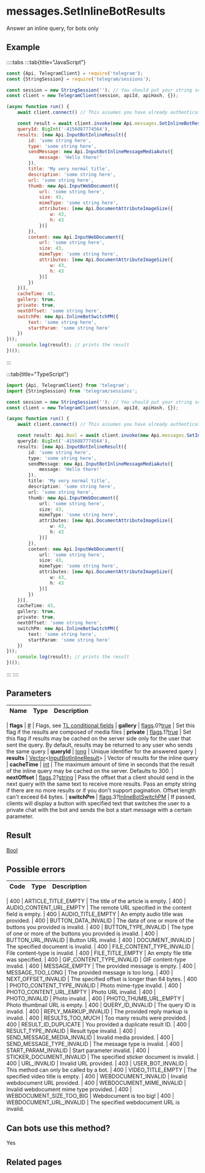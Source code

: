 # messages.SetInlineBotResults

Answer an inline query, for bots only



## Example

::::tabs
:::tab{title="JavaScript"}
```js
const {Api, TelegramClient} = require('telegram');
const {StringSession} = require('telegram/sessions');

const session = new StringSession(''); // You should put your string session here
const client = new TelegramClient(session, apiId, apiHash, {});

(async function run() {
    await client.connect() // This assumes you have already authenticated with .start()

    const result = await client.invoke(new Api.messages.SetInlineBotResults({
    queryId: BigInt('-4156887774564'),
    results: [new Api.InputBotInlineResult({
        id: 'some string here',
        type: 'some string here',
        sendMessage: new Api.InputBotInlineMessageMediaAuto({
            message: 'Hello there!'
        }),
        title: 'My very normal title',
        description: 'some string here',
        url: 'some string here',
        thumb: new Api.InputWebDocument({
            url: 'some string here',
            size: 43,
            mimeType: 'some string here',
            attributes: [new Api.DocumentAttributeImageSize({
                w: 43,
                h: 43
            })]
        }),
        content: new Api.InputWebDocument({
            url: 'some string here',
            size: 43,
            mimeType: 'some string here',
            attributes: [new Api.DocumentAttributeImageSize({
                w: 43,
                h: 43
            })]
        })
    })],
    cacheTime: 43,
    gallery: true,
    private: true,
    nextOffset: 'some string here',
    switchPm: new Api.InlineBotSwitchPM({
        text: 'some string here',
        startParam: 'some string here'
    })
}));
    console.log(result); // prints the result
})();
```
:::

:::tab{title="TypeScript"}
```ts
import {Api, TelegramClient} from 'telegram';
import {StringSession} from 'telegram/sessions';

const session = new StringSession(''); // You should put your string session here
const client = new TelegramClient(session, apiId, apiHash, {});

(async function run() {
    await client.connect() // This assumes you have already authenticated with .start()

    const result: Api.Bool = await client.invoke(new Api.messages.SetInlineBotResults({
    queryId: BigInt('-4156887774564'),
    results: [new Api.InputBotInlineResult({
        id: 'some string here',
        type: 'some string here',
        sendMessage: new Api.InputBotInlineMessageMediaAuto({
            message: 'Hello there!'
        }),
        title: 'My very normal title',
        description: 'some string here',
        url: 'some string here',
        thumb: new Api.InputWebDocument({
            url: 'some string here',
            size: 43,
            mimeType: 'some string here',
            attributes: [new Api.DocumentAttributeImageSize({
                w: 43,
                h: 43
            })]
        }),
        content: new Api.InputWebDocument({
            url: 'some string here',
            size: 43,
            mimeType: 'some string here',
            attributes: [new Api.DocumentAttributeImageSize({
                w: 43,
                h: 43
            })]
        })
    })],
    cacheTime: 43,
    gallery: true,
    private: true,
    nextOffset: 'some string here',
    switchPm: new Api.InlineBotSwitchPM({
        text: 'some string here',
        startParam: 'some string here'
    })
}));
    console.log(result); // prints the result
})();
```
:::
::::



## Parameters

| Name | Type | Description |
| :--: | ---- | ----------- |

| **flags** | [#](https://core.telegram.org/type/%23) | Flags, see [TL conditional fields](https://core.telegram.org/mtproto/TL-combinators#conditional-fields) 
| **gallery** | [flags](https://core.telegram.org/mtproto/TL-combinators#conditional-fields).0?[true](https://core.telegram.org/constructor/true) | Set this flag if the results are composed of media files 
| **private** | [flags](https://core.telegram.org/mtproto/TL-combinators#conditional-fields).1?[true](https://core.telegram.org/constructor/true) | Set this flag if results may be cached on the server side only for the user that sent the query. By default, results may be returned to any user who sends the same query 
| **queryId** | [long](https://core.telegram.org/type/long) | Unique identifier for the answered query 
| **results** | [Vector](https://core.telegram.org/type/Vector%20t)<[InputBotInlineResult](https://core.telegram.org/type/InputBotInlineResult)> | Vector of results for the inline query 
| **cacheTime** | [int](https://core.telegram.org/type/int) | The maximum amount of time in seconds that the result of the inline query may be cached on the server. Defaults to 300. 
| **nextOffset** | [flags](https://core.telegram.org/mtproto/TL-combinators#conditional-fields).2?[string](https://core.telegram.org/type/string) | Pass the offset that a client should send in the next query with the same text to receive more results. Pass an empty string if there are no more results or if you don't support pagination. Offset length can't exceed 64 bytes. 
| **switchPm** | [flags](https://core.telegram.org/mtproto/TL-combinators#conditional-fields).3?[InlineBotSwitchPM](https://core.telegram.org/type/InlineBotSwitchPM) | If passed, clients will display a button with specified text that switches the user to a private chat with the bot and sends the bot a start message with a certain parameter. 


## Result

[Bool](https://core.telegram.org/type/Bool)



## Possible errors

| Code | Type | Description |
| :--: | ---- | ----------- |

| 400 | ARTICLE\_TITLE\_EMPTY | The title of the article is empty. 
| 400 | AUDIO\_CONTENT\_URL\_EMPTY | The remote URL specified in the content field is empty. 
| 400 | AUDIO\_TITLE\_EMPTY | An empty audio title was provided. 
| 400 | BUTTON\_DATA\_INVALID | The data of one or more of the buttons you provided is invalid. 
| 400 | BUTTON\_TYPE\_INVALID | The type of one or more of the buttons you provided is invalid. 
| 400 | BUTTON\_URL\_INVALID | Button URL invalid. 
| 400 | DOCUMENT\_INVALID | The specified document is invalid. 
| 400 | FILE\_CONTENT\_TYPE\_INVALID | File content-type is invalid. 
| 400 | FILE\_TITLE\_EMPTY | An empty file title was specified. 
| 400 | GIF\_CONTENT\_TYPE\_INVALID | GIF content-type invalid. 
| 400 | MESSAGE\_EMPTY | The provided message is empty. 
| 400 | MESSAGE\_TOO\_LONG | The provided message is too long. 
| 400 | NEXT\_OFFSET\_INVALID | The specified offset is longer than 64 bytes. 
| 400 | PHOTO\_CONTENT\_TYPE\_INVALID | Photo mime-type invalid. 
| 400 | PHOTO\_CONTENT\_URL\_EMPTY | Photo URL invalid. 
| 400 | PHOTO\_INVALID | Photo invalid. 
| 400 | PHOTO\_THUMB\_URL\_EMPTY | Photo thumbnail URL is empty. 
| 400 | QUERY\_ID\_INVALID | The query ID is invalid. 
| 400 | REPLY\_MARKUP\_INVALID | The provided reply markup is invalid. 
| 400 | RESULTS\_TOO\_MUCH | Too many results were provided. 
| 400 | RESULT\_ID\_DUPLICATE | You provided a duplicate result ID. 
| 400 | RESULT\_TYPE\_INVALID | Result type invalid. 
| 400 | SEND\_MESSAGE\_MEDIA\_INVALID | Invalid media provided. 
| 400 | SEND\_MESSAGE\_TYPE\_INVALID | The message type is invalid. 
| 400 | START\_PARAM\_INVALID | Start parameter invalid. 
| 400 | STICKER\_DOCUMENT\_INVALID | The specified sticker document is invalid. 
| 400 | URL\_INVALID | Invalid URL provided. 
| 403 | USER\_BOT\_INVALID | This method can only be called by a bot. 
| 400 | VIDEO\_TITLE\_EMPTY | The specified video title is empty. 
| 400 | WEBDOCUMENT\_INVALID | Invalid webdocument URL provided. 
| 400 | WEBDOCUMENT\_MIME\_INVALID | Invalid webdocument mime type provided. 
| 400 | WEBDOCUMENT\_SIZE\_TOO\_BIG | Webdocument is too big! 
| 400 | WEBDOCUMENT\_URL\_INVALID | The specified webdocument URL is invalid. 


## Can bots use this method?

Yes

## Related pages


